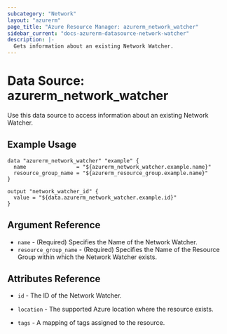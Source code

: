 ```yaml
---
subcategory: "Network"
layout: "azurerm"
page_title: "Azure Resource Manager: azurerm_network_watcher"
sidebar_current: "docs-azurerm-datasource-network-watcher"
description: |-
  Gets information about an existing Network Watcher.
---
```


# Data Source: azurerm_network_watcher

Use this data source to access information about an existing Network Watcher.

## Example Usage

```hcl
data "azurerm_network_watcher" "example" {
  name                = "${azurerm_network_watcher.example.name}"
  resource_group_name = "${azurerm_resource_group.example.name}"
}

output "network_watcher_id" {
  value = "${data.azurerm_network_watcher.example.id}"
}
```

## Argument Reference

* `name` - (Required) Specifies the Name of the Network Watcher.
* `resource_group_name` - (Required) Specifies the Name of the Resource Group within which the Network Watcher exists.


## Attributes Reference

* `id` - The ID of the Network Watcher.

* `location` - The supported Azure location where the resource exists.

* `tags` - A mapping of tags assigned to the resource.
